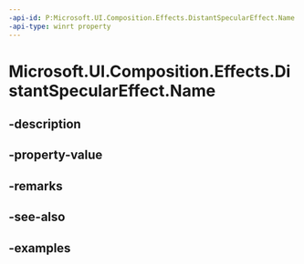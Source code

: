 ```yaml
---
-api-id: P:Microsoft.UI.Composition.Effects.DistantSpecularEffect.Name
-api-type: winrt property
---
```


# Microsoft.UI.Composition.Effects.DistantSpecularEffect.Name

<!--
public string Name { get; set; }
-->


## -description

## -property-value

## -remarks

## -see-also

## -examples


